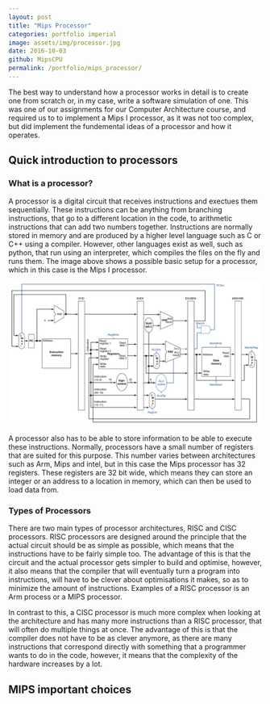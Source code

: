 ```yaml
---
layout: post
title: "Mips Processor"
categories: portfolio imperial
image: assets/img/processor.jpg
date: 2016-10-03
github: MipsCPU
permalink: /portfolio/mips_processor/
---
```


The best way to understand how a processor works in detail is to create one from
scratch or, in my case, write a software simulation of one. This was one of our
assignments for our Computer Architecture course, and required us to to
implement a Mips I processor, as it was not too complex, but did implement the
fundemental ideas of a processor and how it operates.

## Quick introduction to processors

### What is a processor?

A processor is a digital circuit that receives instructions and exectues them
sequentially. These instructions can be anything from branching instructions,
that go to a different location in the code, to arithmetic instructions that can
add two numbers together. Instructions are normally stored in memory and are
produced by a higher level language such as C or C++ using a compiler. However,
other languages exist as well, such as python, that run using an interpreter,
which compiles the files on the fly and runs them. The image above shows a
possible basic setup for a processor, which in this case is the Mips I
processor.

![Mips processor](/assets/img/mips_processor/mips_processor_layout.png)

A processor also has to be able to store information to be able to execute these
instructions. Normally, processors have a small number of registers that are
suited for this purpose. This number varies between architectures such as Arm,
Mips and intel, but in this case the Mips processor has 32 registers. These
registers are 32 bit wide, which means they can store an integer or an address
to a location in memory, which can then be used to load data from.

### Types of Processors

There are two main types of processor architectures, RISC and CISC processors.
RISC processors are designed around the principle that the actual circuit should
be as simple as possible, which means that the instructions have to be fairly
simple too. The advantage of this is that the circuit and the actual processor
gets simpler to build and optimise, however, it also means that the compiler
that will eventually turn a program into instructions, will have to be clever
about optimisations it makes, so as to minimize the amount of
instructions. Examples of a RISC processor is an Arm process or a MIPS
processor.

In contrast to this, a CISC processor is much more complex when looking at the
architecture and has many more instructions than a RISC processor, that will
often do multiple things at once. The advantage of this is that the compiler
does not have to be as clever anymore, as there are many instructions that
correspond directly with something that a programmer wants to do in the code, however, it means that the complexity of the hardware increases by a lot.

## MIPS important choices
